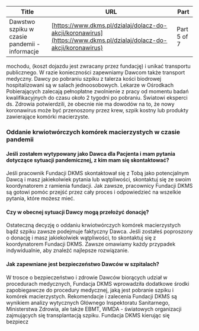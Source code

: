 | **Title**       | **URL**           | **Part**              |
|-----------------|-------------------|-----------------------|
| Dawstwo szpiku w czasie pandemii - informacje         | [https://www.dkms.pl/dzialaj/dolacz-do-akcji/koronawirus](https://www.dkms.pl/dzialaj/dolacz-do-akcji/koronawirus)    | Part 5 of 7          |

mochodu, (koszt dojazdu jest zwracany przez fundację) i unikać transportu publicznego. W razie konieczności zapewniamy Dawcom także transport medyczny. Dawcy po pobraniu szpiku z talerza kości biodrowej hospitalizowani są w salach jednoosobowych. Lekarze w Ośrodkach Pobierających zalecają pełnopłatne zwolnienie z pracy od momentu badań kwalifikacyjnych do czasu około 2 tygodni po pobraniu. Światowi eksperci ds. Zdrowia potwierdzili, że obecnie nie ma dowodów na to, że nowy koronawirus może być przenoszony przez krew, szpik kostny lub produkty zawierające komórki macierzyste.


### Oddanie krwiotwórczych komórek macierzystych w czasie pandemii

#### Jeśli zostałem wytypowany jako Dawca dla Pacjenta i mam pytania dotyczące sytuacji pandemicznej, z kim mam się skontaktować?

Jeśli pracownik Fundacji DKMS skontaktował się z Tobą jako potencjalnym Dawcą i masz jakiekolwiek pytania lub wątpliwości, skontaktuj się ze swoim koordynatorem z ramienia fundacji. Jak zawsze, pracownicy Fundacji DKMS są gotowi pomóc przejść przez cały proces i odpowiedzieć na wszelkie pytania, które możesz mieć.

#### Czy w obecnej sytuacji Dawcy mogą przełożyć donację?

Ostateczną decyzję o oddaniu krwiotwórczych komórek macierzystych bądź szpiku zawsze podejmuje faktyczny Dawca. Jeśli zostałeś poproszony o donację i masz jakiekolwiek wątpliwości, to skontaktuj się z koordynatorem Fundacji DKMS. Zawsze omawiamy każdy przypadek indywidualnie, aby znaleźć najlepsze rozwiązanie.

#### Jak zapewniane jest bezpieczeństwo Dawców w szpitalach?

W trosce o bezpieczeństwo i zdrowie Dawców biorących udział w procedurach medycznych, Fundacja DKMS wprowadziła dodatkowe środki zapobiegawcze do procedury medycznej, jaką jest pobranie szpiku i komórek macierzystych. Rekomendacje i zalecenia Fundacji DKMS są wynikiem analizy wytycznych Głównego Inspektoratu Sanitarnego, Ministerstwa Zdrowia, ale także EBMT, WMDA \- światowych organizacji zajmujących się transplantacją szpiku. Fundacja DKMS kierując się bezpiecz